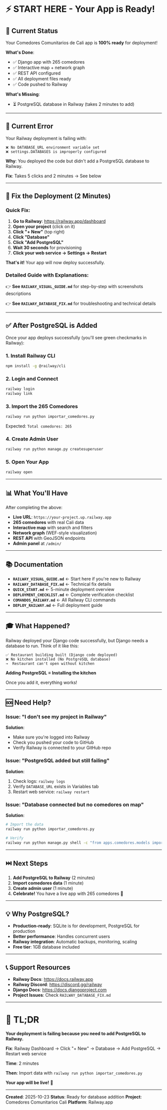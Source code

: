 # ⚡ START HERE - Your App is Ready!

## 🎯 Current Status

Your Comedores Comunitarios de Cali app is **100% ready** for deployment!

**What's Done**:
- ✅ Django app with 265 comedores
- ✅ Interactive map + network graph
- ✅ REST API configured
- ✅ All deployment files ready
- ✅ Code pushed to Railway

**What's Missing**:
- ⏳ PostgreSQL database in Railway (takes 2 minutes to add)

---

## 🚨 Current Error

Your Railway deployment is failing with:
```
❌ No DATABASE_URL environment variable set
❌ settings.DATABASES is improperly configured
```

**Why**: You deployed the code but didn't add a PostgreSQL database to Railway.

**Fix**: Takes 5 clicks and 2 minutes → See below

---

## 🔧 Fix the Deployment (2 Minutes)

### Quick Fix:

1. **Go to Railway**: https://railway.app/dashboard
2. **Open your project** (click on it)
3. **Click "+ New"** (top right)
4. **Click "Database"**
5. **Click "Add PostgreSQL"**
6. **Wait 30 seconds** for provisioning
7. **Click your web service → Settings → Restart**

**That's it!** Your app will now deploy successfully.

### Detailed Guide with Explanations:

👉 **See `RAILWAY_VISUAL_GUIDE.md`** for step-by-step with screenshots descriptions

👉 **See `RAILWAY_DATABASE_FIX.md`** for troubleshooting and technical details

---

## ✅ After PostgreSQL is Added

Once your app deploys successfully (you'll see green checkmarks in Railway):

### 1. Install Railway CLI

```bash
npm install -g @railway/cli
```

### 2. Login and Connect

```bash
railway login
railway link
```

### 3. Import the 265 Comedores

```bash
railway run python importar_comedores.py
```

Expected: `Total comedores: 265`

### 4. Create Admin User

```bash
railway run python manage.py createsuperuser
```

### 5. Open Your App

```bash
railway open
```

---

## 📊 What You'll Have

After completing the above:

- **Live URL**: `https://your-project.up.railway.app`
- **265 comedores** with real Cali data
- **Interactive map** with search and filters
- **Network graph** (WEF-style visualization)
- **REST API** with GeoJSON endpoints
- **Admin panel** at `/admin/`

---

## 📚 Documentation

- **`RAILWAY_VISUAL_GUIDE.md`** ← Start here if you're new to Railway
- **`RAILWAY_DATABASE_FIX.md`** ← Technical fix details
- **`QUICK_START.md`** ← 5-minute deployment overview
- **`DEPLOYMENT_CHECKLIST.md`** ← Complete verification checklist
- **`COMANDOS_RAILWAY.md`** ← All Railway CLI commands
- **`DEPLOY_RAILWAY.md`** ← Full deployment guide

---

## 🎓 What Happened?

Railway deployed your Django code successfully, but Django needs a database to run. Think of it like this:

```
✅ Restaurant building built (Django code deployed)
❌ No kitchen installed (No PostgreSQL database)
→  Restaurant can't open without kitchen
```

**Adding PostgreSQL = Installing the kitchen**

Once you add it, everything works!

---

## 🆘 Need Help?

### Issue: "I don't see my project in Railway"

**Solution**:
- Make sure you're logged into Railway
- Check you pushed your code to GitHub
- Verify Railway is connected to your GitHub repo

### Issue: "PostgreSQL added but still failing"

**Solution**:
1. Check logs: `railway logs`
2. Verify `DATABASE_URL` exists in Variables tab
3. Restart web service: `railway restart`

### Issue: "Database connected but no comedores on map"

**Solution**:
```bash
# Import the data
railway run python importar_comedores.py

# Verify
railway run python manage.py shell -c "from apps.comedores.models import Comedor; print(Comedor.objects.count())"
```

---

## ⏭️ Next Steps

1. **Add PostgreSQL to Railway** (2 minutes)
2. **Import comedores data** (1 minute)
3. **Create admin user** (1 minute)
4. **Celebrate!** You have a live app with 265 comedores 🎉

---

## 💡 Why PostgreSQL?

- **Production-ready**: SQLite is for development, PostgreSQL for production
- **Better performance**: Handles concurrent users
- **Railway integration**: Automatic backups, monitoring, scaling
- **Free tier**: 1GB database included

---

## 📞 Support Resources

- **Railway Docs**: https://docs.railway.app
- **Railway Discord**: https://discord.gg/railway
- **Django Docs**: https://docs.djangoproject.com
- **Project Issues**: Check `RAILWAY_DATABASE_FIX.md`

---

# 🚀 TL;DR

**Your deployment is failing because you need to add PostgreSQL to Railway.**

**Fix**: Railway Dashboard → Click "+ New" → Database → Add PostgreSQL → Restart web service

**Time**: 2 minutes

**Then**: Import data with `railway run python importar_comedores.py`

**Your app will be live!** 🎊

---

**Created**: 2025-10-23
**Status**: Ready for database addition
**Project**: Comedores Comunitarios Cali
**Platform**: Railway.app
